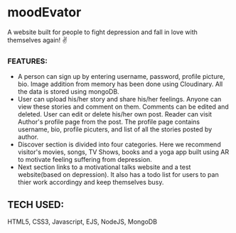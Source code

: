 # moodEvator
A website built for people to fight depression and fall in love with themselves again! ✌

### FEATURES:

- A person can sign up by entering username, password, profile picture, bio.
Image addition from memory has been done using Cloudinary. All the data is stored using mongoDB.
- User can upload his/her story and share his/her feelings. Anyone can view these stories and comment on them. Comments can be edited and deleted. User can edit or delete his/her own post.
Reader can visit Author's profile page from the post. The profile page contains username, bio, profile picuters, and list of all the stories posted by author.
- Discover section is divided into four categories. Here we recommend visitor's movies, songs, TV Shows, books and a yoga app built using AR to motivate feeling suffering from depression.
- Next section links to a motivational talks website and a test website(based on depression). It also has a todo list for users to pan thier work accordingy and keep themselves busy.

## TECH USED:
HTML5, CSS3, Javascript, EJS, NodeJS, MongoDB
